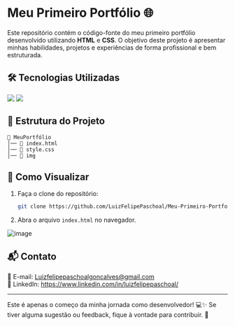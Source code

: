 # Meu Primeiro Portfólio 🌐

Este repositório contém o código-fonte do meu primeiro portfólio desenvolvido utilizando **HTML** e **CSS**. O objetivo deste projeto é apresentar minhas habilidades, projetos e experiências de forma profissional e bem estruturada.

## 🛠 Tecnologias Utilizadas
<div>
  <img src="https://img.shields.io/badge/HTML-239120?style=for-the-badge&logo=html5&logoColor=white">
  <img src="https://img.shields.io/badge/CSS-239120?&style=for-the-badge&logo=css3&logoColor=white">
</div>

## 📂 Estrutura do Projeto
```
📁 MeuPortfólio
│── 📄 index.html
│── 📄 style.css
│── 📁 img 
```

## 🚀 Como Visualizar
1. Faça o clone do repositório:
   ```bash
   git clone https://github.com/LuizFelipePaschoal/Meu-Primeiro-Portfolio.git
   ```
2. Abra o arquivo `index.html` no navegador.
   
![image](https://github.com/user-attachments/assets/8e9ca224-fdc1-482b-9e12-08b0c834475e)



## 📬 Contato
📧 E-mail: Luizfelipepaschoalgoncalves@gmail.com  
🔗 LinkedIn: https://www.linkedin.com/in/luizfelipepaschoal/  

---

Este é apenas o começo da minha jornada como desenvolvedor! 💻✨ Se tiver alguma sugestão ou feedback, fique à vontade para contribuir. 🚀
